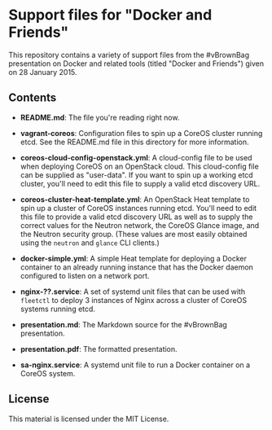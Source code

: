 # Support files for "Docker and Friends"

This repository contains a variety of support files from the #vBrownBag presentation on Docker and related tools (titled "Docker and Friends") given on 28 January 2015.

## Contents

* **README.md**: The file you're reading right now.

* **vagrant-coreos**: Configuration files to spin up a CoreOS cluster running etcd. See the README.md file in this directory for more information.

* **coreos-cloud-config-openstack.yml**: A cloud-config file to be used when deploying CoreOS on an OpenStack cloud. This cloud-config file can be supplied as "user-data". If you want to spin up a working etcd cluster, you'll need to edit this file to supply a valid etcd discovery URL.

* **coreos-cluster-heat-template.yml**: An OpenStack Heat template to spin up a cluster of CoreOS instances running etcd. You'll need to edit this file to provide a valid etcd discovery URL as well as to supply the correct values for the Neutron network, the CoreOS Glance image, and the Neutron security group. (These values are most easily obtained using the `neutron` and `glance` CLI clients.)

* **docker-simple.yml**: A simple Heat template for deploying a Docker container to an already running instance that has the Docker daemon configured to listen on a network port.

* **nginx-??.service**: A set of systemd unit files that can be used with `fleetctl` to deploy 3 instances of Nginx across a cluster of CoreOS systems running etcd.

* **presentation.md**: The Markdown source for the #vBrownBag presentation.

* **presentation.pdf**: The formatted presentation.

* **sa-nginx.service**: A systemd unit file to run a Docker container on a CoreOS system.

## License

This material is licensed under the MIT License.